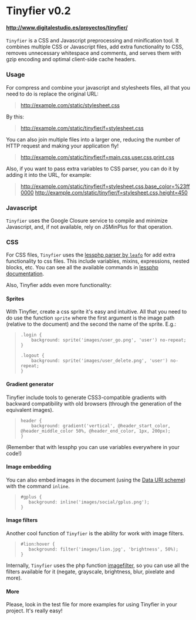 # Tinyfier v0.2
#### <http://www.digitalestudio.es/proyectos/tinyfier/>

`Tinyfier` is a CSS and Javascript preprocessing and minification tool. 
It combines multiple CSS or Javascript files, add extra functionality to CSS, removes unnecessary whitespace and comments, and serves them with gzip encoding and optimal client-side cache headers.

### Usage

For compress and combine your javascript and stylesheets files, all that you
need to do is replace the original URL:

>http://example.com/static/stylesheet.css

By this:

>http://example.com/static/tinyfier/f=stylesheet.css

You can also join multiple files into a larger one, reducing the number of
HTTP request and making your application fly!

>http://example.com/static/tinyfier/f=main.css,user.css,print.css

Also, if you want to pass extra variables to CSS parser, you can do it by adding
it into the URL, for example:

>http://example.com/static/tinyfier/f=stylesheet.css,base_color=%23ff0000
>http://example.com/static/tinyfier/f=stylesheet.css,height=450

### Javascript

`Tinyfier` uses the Google Closure service to compile and minimize Javascript, and, if not available, 
rely on JSMinPlus for that operation.

### CSS

For CSS files, `Tinyfier` uses the [lessphp parser by `leafo`](http://leafo.net/lessphp/) for add extra functionality to css files. This include 
variables, mixins, expressions, nested blocks, etc. You can see all the available
commands in [lessphp documentation](http://leafo.net/lessphp/docs/).

Also, Tinyfier adds even more functionality:

#### Sprites

With Tinyfier, create a css sprite it's easy and intuitive. All that you need to 
do use the function `sprite` where the first argument is the image path (relative 
to the document) and the second the name of the sprite. E.g.:

> 	  .login {
>         background: sprite('images/user_go.png', 'user') no-repeat;
>     }
>
>     .logout {
>         background: sprite('images/user_delete.png', 'user') no-repeat;
>     }

#### Gradient generator

Tinyfier include tools to generate CSS3-compatible gradients with backward 
compatibility with old browsers (through the generation of the equivalent 
images).
    
> 	  header {
>         background: gradient('vertical', @header_start_color, @header_middle_color 50%, @header_end_color, 1px, 200px);
>     }

(Remember that with lessphp you can use variables everywhere in your code!)

#### Image embedding

You can also embed images in the document (using the [Data URI scheme](http://en.wikipedia.org/wiki/Data_URI_scheme)) with the command `inline`.

>     #gplus {
>        background: inline('images/social/gplus.png');
>     }

#### Image filters

Another cool function of `Tinyfier` is the ability for work with image filters.

>     #lion:hover {
>        background: filter('images/lion.jpg', 'brightness', 50%);
>     }

Internally, `Tinyfier` uses the php function [imagefilter](http://www.php.net/manual/function.imagefilter.php), so you can use all the filters available for it (negate, grayscale, brightness, blur, pixelate and more).

#### More

Please, look in the test file for more examples for using Tinyfier in your project. It's really easy!